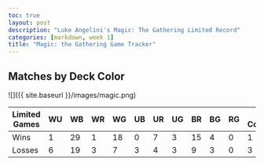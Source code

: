 ```yaml
---
toc: true
layout: post
description: "Luke Angelini's Magic: The Gathering Limited Record"
categories: [markdown, week 1]
title: "Magic: the Gathering Game Tracker"
---
```


## Matches by Deck Color

![]({{ site.baseurl }}/images/magic.png)

| Limited Games | WU | WB | WR | WG | UB | UR | UG | BR | BG | RG | 3 Color | Other |
|-|-|-|-|-|-|-|-|-|-|-|-|-|
| Wins | 1 | 29 | 1 | 18 | 0 | 7 | 3 | 15 | 4 | 0 | 1 | 0 |
| Losses | 6 | 19 | 3 | 7 | 3 | 4 | 3 | 9 | 3 | 0 | 3 | 0 |